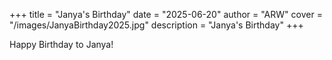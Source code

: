 +++
title = "Janya's Birthday"
date = "2025-06-20"
author = "ARW"
cover = "/images/JanyaBirthday2025.jpg"
description = "Janya's Birthday"
+++

Happy Birthday to Janya! 
